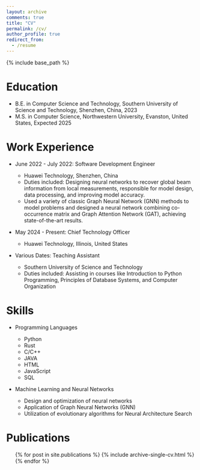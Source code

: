 ```yaml
---
layout: archive
comments: true
title: "CV"
permalink: /cv/
author_profile: true
redirect_from:
  - /resume
---
```


{% include base_path %}

Education
======
* B.E. in Computer Science and Technology, Southern University of Science and Technology, Shenzhen, China, 2023
* M.S. in Computer Science, Northwestern University, Evanston, United States, Expected 2025

Work Experience
======
* June 2022 - July 2022: Software Development Engineer
  * Huawei Technology, Shenzhen, China
  * Duties included: Designing neural networks to recover global beam information from local measurements, responsible for model design, data processing, and improving model accuracy.
  * Used a variety of classic Graph Neural Network (GNN) methods to model problems and designed a neural network combining co-occurrence matrix and Graph Attention Network (GAT), achieving state-of-the-art results.

* May 2024 - Present: Chief Technology Officer
  * Huawei Technology, Illinois, United States
  
* Various Dates: Teaching Assistant
  * Southern University of Science and Technology
  * Duties included: Assisting in courses like Introduction to Python Programming, Principles of Database Systems, and Computer Organization

Skills
======
* Programming Languages
  * Python
  * Rust
  * C/C++
  * JAVA
  * HTML
  * JavaScript
  * SQL

* Machine Learning and Neural Networks
  * Design and optimization of neural networks
  * Application of Graph Neural Networks (GNN)
  * Utilization of evolutionary algorithms for Neural Architecture Search

Publications
======
  <ul>{% for post in site.publications %}
    {% include archive-single-cv.html %}
  {% endfor %}</ul>
  
